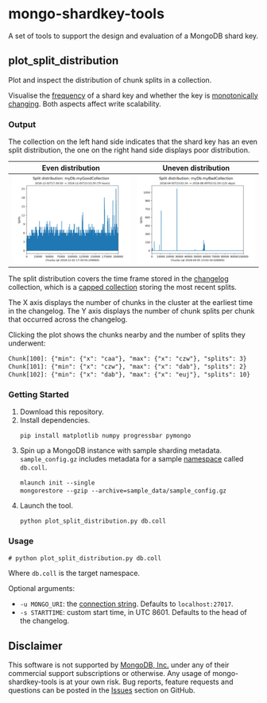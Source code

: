 # mongo-shardkey-tools
A set of tools to support the design and evaluation of a MongoDB shard key.

plot_split_distribution
-------------------------

Plot and inspect the distribution of chunk splits in a collection.

Visualise the [frequency](https://docs.mongodb.com/manual/core/sharding-shard-key/#shard-key-frequency)
of a shard key and whether the key is [monotonically changing](https://docs.mongodb.com/manual/core/sharding-shard-key/#monotonically-changing-shard-keys).
Both aspects affect write scalability.

### Output

The collection on the left hand side indicates that the shard key has an even split distribution,
the one on the right hand side displays poor distribution.

Even distribution             | Uneven distribution
:-------------------------:|:-------------------------:
![img-good-key](img/good.png "Good shard key")|  ![img-bad-key](img/bad.png "Bad shard key")

The split distribution covers the time frame stored in the [changelog](https://docs.mongodb.com/manual/reference/config-database/#config.changelog) collection, which is a [capped collection](https://docs.mongodb.com/manual/core/capped-collections/) storing the most recent splits.

The X axis displays the number of chunks in the cluster at the earliest time in the changelog. The Y axis displays the number of chunk splits per chunk that occurred across the changelog.

Clicking the plot shows the chunks nearby and the number of splits they underwent:
```
Chunk[100]: {"min": {"x": "caa"}, "max": {"x": "czw"}, "splits": 3}
Chunk[101]: {"min": {"x": "czw"}, "max": {"x": "dab"}, "splits": 2}
Chunk[102]: {"min": {"x": "dab"}, "max": {"x": "euj"}, "splits": 10}
```


### Getting Started

1. Download this repository.
2. Install dependencies.
   ```
   pip install matplotlib numpy progressbar pymongo

   ```
3. Spin up a MongoDB instance with sample sharding metadata. `sample_config.gz` includes metadata for a sample [namespace](https://docs.mongodb.com/manual/reference/glossary/#term-namespace) called `db.coll`.
   ```
   mlaunch init --single
   mongorestore --gzip --archive=sample_data/sample_config.gz
   ```
4. Launch the tool.
   ```
   python plot_split_distribution.py db.coll
   ```

### Usage

```
# python plot_split_distribution.py db.coll
```

Where `db.coll` is the target namespace. 

Optional arguments:
* `-u MONGO_URI`: the [connection string](https://docs.mongodb.com/manual/reference/connection-string/). Defaults to `localhost:27017`.
* `-s STARTTIME`: custom start time, in UTC 8601. Defaults to the head of the changelog.

Disclaimer
----------

This software is not supported by [MongoDB, Inc.](https://www.mongodb.com>)
under any of their commercial support subscriptions or otherwise. Any usage of
mongo-shardkey-tools is at your own risk. Bug reports, feature requests and
questions can be posted in the [Issues](https://github.com/josefahmad/mongo-shardkey-tools/issues?state=open>)
section on GitHub.
